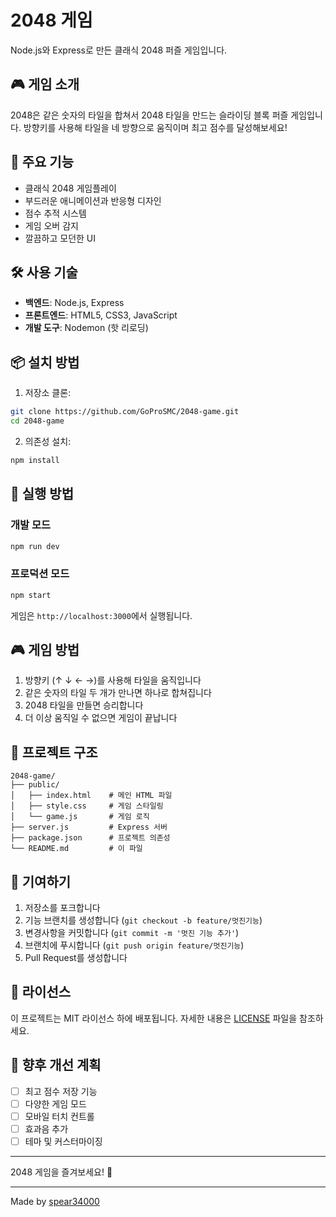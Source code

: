 # 2048 게임

Node.js와 Express로 만든 클래식 2048 퍼즐 게임입니다.

## 🎮 게임 소개

2048은 같은 숫자의 타일을 합쳐서 2048 타일을 만드는 슬라이딩 블록 퍼즐 게임입니다. 방향키를 사용해 타일을 네 방향으로 움직이며 최고 점수를 달성해보세요!

## 🚀 주요 기능

- 클래식 2048 게임플레이
- 부드러운 애니메이션과 반응형 디자인
- 점수 추적 시스템
- 게임 오버 감지
- 깔끔하고 모던한 UI

## 🛠️ 사용 기술

- **백엔드**: Node.js, Express
- **프론트엔드**: HTML5, CSS3, JavaScript
- **개발 도구**: Nodemon (핫 리로딩)

## 📦 설치 방법

1. 저장소 클론:
```bash
git clone https://github.com/GoProSMC/2048-game.git
cd 2048-game
```

2. 의존성 설치:
```bash
npm install
```

## 🎯 실행 방법

### 개발 모드
```bash
npm run dev
```

### 프로덕션 모드
```bash
npm start
```

게임은 `http://localhost:3000`에서 실행됩니다.

## 🎮 게임 방법

1. 방향키 (↑ ↓ ← →)를 사용해 타일을 움직입니다
2. 같은 숫자의 타일 두 개가 만나면 하나로 합쳐집니다
3. 2048 타일을 만들면 승리합니다
4. 더 이상 움직일 수 없으면 게임이 끝납니다

## 📁 프로젝트 구조

```
2048-game/
├── public/
│   ├── index.html    # 메인 HTML 파일
│   ├── style.css     # 게임 스타일링
│   └── game.js       # 게임 로직
├── server.js         # Express 서버
├── package.json      # 프로젝트 의존성
└── README.md         # 이 파일
```

## 🤝 기여하기

1. 저장소를 포크합니다
2. 기능 브랜치를 생성합니다 (`git checkout -b feature/멋진기능`)
3. 변경사항을 커밋합니다 (`git commit -m '멋진 기능 추가'`)
4. 브랜치에 푸시합니다 (`git push origin feature/멋진기능`)
5. Pull Request를 생성합니다

## 📄 라이선스

이 프로젝트는 MIT 라이선스 하에 배포됩니다. 자세한 내용은 [LICENSE](LICENSE) 파일을 참조하세요.

## 🎯 향후 개선 계획

- [ ] 최고 점수 저장 기능
- [ ] 다양한 게임 모드
- [ ] 모바일 터치 컨트롤
- [ ] 효과음 추가
- [ ] 테마 및 커스터마이징

---

2048 게임을 즐겨보세요! 🎉

---

Made by [spear34000](https://github.com/spear34000)
